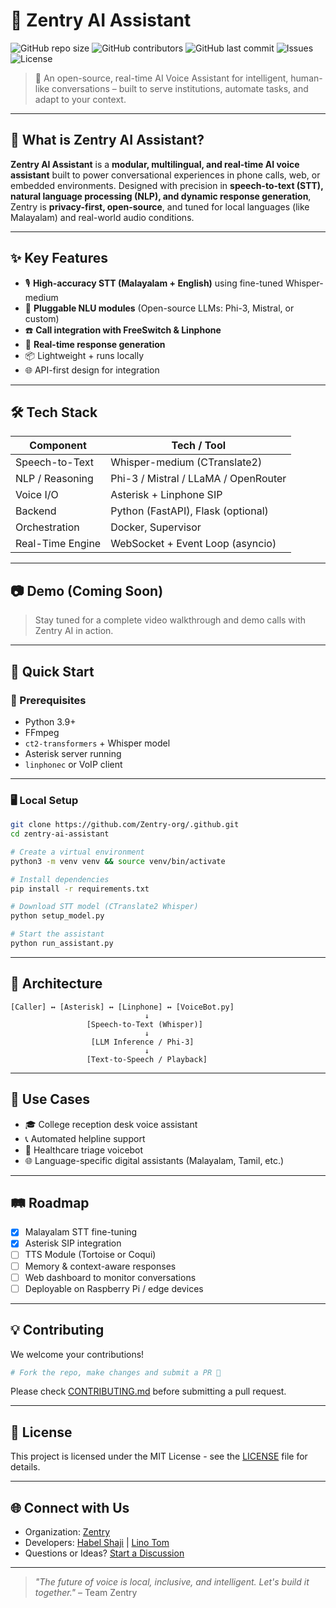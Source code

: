 # 🤖 Zentry AI Assistant

![GitHub repo size](https://img.shields.io/github/repo-size/Zentry-org/.github)
![GitHub contributors](https://img.shields.io/github/contributors/Zentry-org/.github)
![GitHub last commit](https://img.shields.io/github/last-commit/Zentry-org/.github)
![Issues](https://img.shields.io/github/issues/Zentry-org/.github)
![License](https://img.shields.io/github/license/Zentry-org/.github)

> 🚀 An open-source, real-time AI Voice Assistant for intelligent, human-like conversations – built to serve institutions, automate tasks, and adapt to your context.

---

## 🧠 What is Zentry AI Assistant?

**Zentry AI Assistant** is a **modular, multilingual, and real-time AI voice assistant** built to power conversational experiences in phone calls, web, or embedded environments. Designed with precision in **speech-to-text (STT), natural language processing (NLP), and dynamic response generation**, Zentry is **privacy-first, open-source**, and tuned for local languages (like Malayalam) and real-world audio conditions.

---

## ✨ Key Features

- 🎙️ **High-accuracy STT (Malayalam + English)** using fine-tuned Whisper-medium
- 🧩 **Pluggable NLU modules** (Open-source LLMs: Phi-3, Mistral, or custom)
- ☎️ **Call integration with FreeSwitch & Linphone**
- 💬 **Real-time response generation**
- 📦 Lightweight + runs locally
- 🌐 API-first design for integration

---

## 🛠️ Tech Stack

| Component        | Tech / Tool                                |
|------------------|---------------------------------------------|
| Speech-to-Text   | Whisper-medium (CTranslate2)                |
| NLP / Reasoning  | Phi-3 / Mistral / LLaMA / OpenRouter        |
| Voice I/O        | Asterisk + Linphone SIP                     |
| Backend          | Python (FastAPI), Flask (optional)          |
| Orchestration    | Docker, Supervisor                          |
| Real-Time Engine | WebSocket + Event Loop (asyncio)            |

---

## 📷 Demo (Coming Soon)

> Stay tuned for a complete video walkthrough and demo calls with Zentry AI in action.

---

## 🚀 Quick Start

### 🔧 Prerequisites

- Python 3.9+
- FFmpeg
- `ct2-transformers` + Whisper model
- Asterisk server running
- `linphonec` or VoIP client

---

### 🖥️ Local Setup

```bash
git clone https://github.com/Zentry-org/.github.git
cd zentry-ai-assistant

# Create a virtual environment
python3 -m venv venv && source venv/bin/activate

# Install dependencies
pip install -r requirements.txt

# Download STT model (CTranslate2 Whisper)
python setup_model.py

# Start the assistant
python run_assistant.py
````

---

## 🔁 Architecture

```text
[Caller] ↔ [Asterisk] ↔ [Linphone] ↔ [VoiceBot.py]
                              ↓
                 [Speech-to-Text (Whisper)]
                              ↓
                  [LLM Inference / Phi-3]
                              ↓
                 [Text-to-Speech / Playback]
```

---

## 🧪 Use Cases

* 🎓 College reception desk voice assistant
* 📞 Automated helpline support
* 🏥 Healthcare triage voicebot
* 🌐 Language-specific digital assistants (Malayalam, Tamil, etc.)

---

## 🛤️ Roadmap

* [x] Malayalam STT fine-tuning
* [x] Asterisk SIP integration
* [ ] TTS Module (Tortoise or Coqui)
* [ ] Memory & context-aware responses
* [ ] Web dashboard to monitor conversations
* [ ] Deployable on Raspberry Pi / edge devices

---

## 💡 Contributing

We welcome your contributions!

```bash
# Fork the repo, make changes and submit a PR 🚀
```

Please check [CONTRIBUTING.md](https://github.com/Zentry-org/.github/blob/main/CONTRIBUTING.md) before submitting a pull request.

---

## 📜 License

This project is licensed under the MIT License - see the [LICENSE](LICENSE) file for details.

---

## 🌐 Connect with Us

* Organization: [Zentry](https://github.com/Zentry-org)
* Developers: [Habel Shaji](https://github.com/Habel2005) | [Lino Tom](https://github.com/LinoTom)
* Questions or Ideas? [Start a Discussion](https://github.com/Zentry-org/.github/discussions)

---

> *"The future of voice is local, inclusive, and intelligent. Let's build it together."* – Team Zentry
